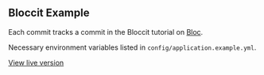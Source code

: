 ## Bloccit Example

Each commit tracks a commit in the Bloccit tutorial on [Bloc](https://www.bloc.io).

Necessary environment variables listed in `config/application.example.yml`.

[View live version](http://bloccit-example.herokuapp.com)

